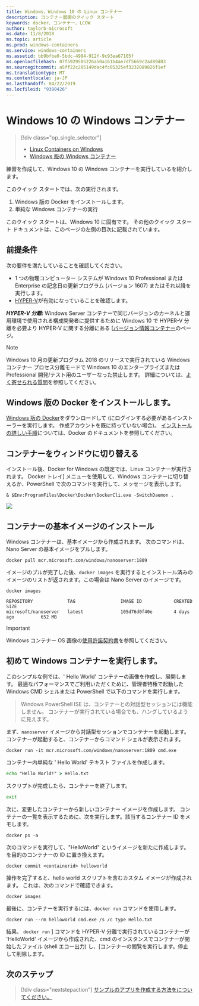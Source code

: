 ```yaml
---
title: Windows、Windows 10 の Linux コンテナー
description: コンテナー展開のクイック スタート
keywords: docker、コンテナー、LCOW
author: taylorb-microsoft
ms.date: 11/8/2018
ms.topic: article
ms.prod: windows-containers
ms.service: windows-containers
ms.assetid: bb9bfbe0-5bdc-4984-912f-9c93ea67105f
ms.openlocfilehash: 07f5929505226a50a161b4ae7df5669c2ad89d83
ms.sourcegitcommit: a5ff22c205149dac4fc05325ef3232089826f1ef
ms.translationtype: MT
ms.contentlocale: ja-JP
ms.lasthandoff: 04/22/2019
ms.locfileid: "9380426"
---
```

# <a name="windows-containers-on-windows-10"></a>Windows 10 の Windows コンテナー

> [!div class="op_single_selector"]
> - [Linux Containers on Windows](quick-start-windows-10-linux.md)
> - [Windows 版の Windows コンテナー](quick-start-windows-10.md)

練習を作成して、Windows 10 の Windows コンテナーを実行しているを紹介します。

このクイック スタートでは、次の実行されます。

1. Windows 版の Docker をインストールします。
2. 単純な Windows コンテナーの実行

このクイック スタートは、Windows 10 に固有です。 その他のクイック スタート ドキュメントは、このページの左側の目次に記載されています。

## <a name="prerequisites"></a>前提条件
次の要件を満たしていることを確認してください。
- 1 つの物理コンピューター システムが Windows 10 Professional または Enterprise の記念日の更新プログラム (バージョン 1607) またはそれ以降を実行します。 
- [HYPER-V](https://docs.microsoft.com/en-us/virtualization/hyper-v-on-windows/reference/hyper-v-requirements)が有効になっていることを確認します。

***HYPER-V 分離:*** Windows Server コンテナーで同じバージョンのカーネルと運用環境で使用される構成開発者に提供するために Windows 10 で HYPER-V 分離を必要より HYPER-V に関する分離にある [[バージョン情報コンテナー](../about/index.md)のページ。

> [!NOTE]
> Windows 10 月の更新プログラム 2018 のリリースで実行されている Windows コンテナー プロセス分離モードで Windows 10 のエンタープライズまたは Professional 開発/テスト用のユーザーなった禁止します。 詳細については、[よく寄せられる質問](../about/faq.md)を参照してください。

## <a name="install-docker-for-windows"></a>Windows 版の Docker をインストールします。

[Windows 版の Docker](https://store.docker.com/editions/community/docker-ce-desktop-windows)をダウンロードして (にログインする必要があるインストーラーを実行します。 作成アカウントを既に持っていない場合)。 [インストールの詳しい手順](https://docs.docker.com/docker-for-windows/install)については、Docker のドキュメントを参照してください。

## <a name="switch-to-windows-containers"></a>コンテナーをウィンドウに切り替える

インストール後、Docker for Windows の既定では、Linux コンテナーが実行されます。 Docker トレイ] メニューを使用して、Windows コンテナーに切り替えるか、PowerShell で次のコマンドを実行して、メッセージを表示します。

```console
& $Env:ProgramFiles\Docker\Docker\DockerCli.exe -SwitchDaemon .
```

![](./media/docker-for-win-switch.png)

## <a name="install-base-container-images"></a>コンテナーの基本イメージのインストール

Windows コンテナーは、基本イメージから作成されます。 次のコマンドは、Nano Server の基本イメージをプルします。

```console
docker pull mcr.microsoft.com/windows/nanoserver:1809
```

イメージのプルが完了した後、`docker images` を実行するとインストール済みのイメージのリストが返されます。この場合は Nano Server のイメージです。

```console
docker images

REPOSITORY             TAG                 IMAGE ID            CREATED             SIZE
microsoft/nanoserver   latest              105d76d0f40e        4 days ago          652 MB
```

> [!IMPORTANT]
> Windows コンテナー OS 画像の[使用許諾契約書](../images-eula.md)を参照してください。

## <a name="run-your-first-windows-container"></a>初めて Windows コンテナーを実行します。

このシンプルな例では、' Hello World' コンテナーの画像を作成し、展開します。 最適なパフォーマンスでご利用いただくために、管理者特権で起動した Windows CMD シェルまたは PowerShell で以下のコマンドを実行します。

> Windows PowerShell ISE は、コンテナーとの対話型セッションには機能しません。 コンテナーが実行されている場合でも、ハングしているように見えます。

まず、`nanoserver` イメージから対話型セッションでコンテナーを起動します。 コンテナーが起動すると、コンテナーからコマンド シェルが表示されます。  

```console
docker run -it mcr.microsoft.com/windows/nanoserver:1809 cmd.exe
```

コンテナー内単純な ' Hello World' テキスト ファイルを作成します。

```cmd
echo "Hello World!" > Hello.txt
```   

スクリプトが完成したら、コンテナーを終了します。

```cmd
exit
```

次に、変更したコンテナーから新しいコンテナー イメージを作成します。 コンテナーの一覧を表示するために、次を実行します。該当するコンテナー ID をメモします。

```console
docker ps -a
```

次のコマンドを実行して、"HelloWorld" というイメージを新たに作成します。 <containerid> を目的のコンテナーの ID に置き換えます。

```console
docker commit <containerid> helloworld
```

操作を完了すると、hello world スクリプトを含むカスタム イメージが作成されます。 これは、次のコマンドで確認できます。

```console
docker images
```

最後に、コンテナーを実行するには、`docker run` コマンドを使用します。

```console
docker run --rm helloworld cmd.exe /s /c type Hello.txt
```

結果、 `docker run` ] コマンドを HYPER-V 分離で実行されているコンテナーが 'HelloWorld' イメージから作成された、cmd のインスタンスでコンテナーが開始したファイル (shell エコー出力) し、[コンテナーの閲覧を実行します。停止して削除します。

## <a name="next-steps"></a>次のステップ

> [!div class="nextstepaction"]
> [サンプルのアプリを作成する方法をについてください。](./building-sample-app.md)